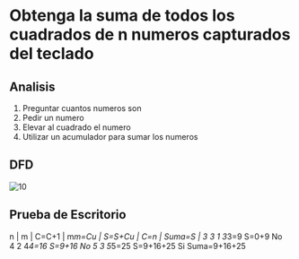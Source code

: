 # Obtenga la suma de todos los cuadrados de n numeros capturados del teclado

## Analisis
1. Preguntar cuantos numeros son
2. Pedir un numero
3. Elevar al cuadrado el numero
4. Utilizar un acumulador para sumar los numeros

## DFD
![10](https://github.com/ReneDanielRa/Fundamentos_de_Programacion/assets/145809866/2cb2f635-cd7f-4366-a2ae-c5f3488d4906)

## Prueba de Escritorio
n | m | C=C+1 | m*m=Cu | S=S+Cu    | C=n |    Suma=S      |
3   3     1     3*3=9    S=0+9       No    
    4     2     4*4=16   S=9+16      No
    5     3     5*5=25   S=9+16+25   Si     Suma=9+16+25
